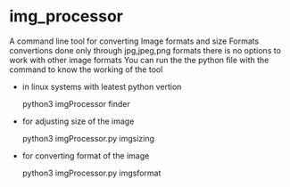 # img_processor
A command line tool for converting Image formats and size
Formats convertions done only through jpg,jpeg,png formats there is no options to work with other image formats
You can run the the python file with the command to know the working of the tool
* in linux systems with leatest python vertion

    python3 imgProcessor finder
    
 * for adjusting size of the image
    
    python3 imgProcessor.py imgsizing
    
 * for converting format of the image
    
    python3 imgProcessor.py imgsformat

